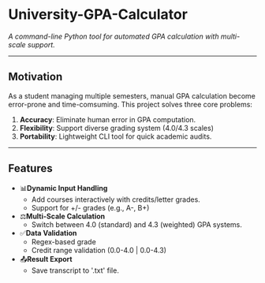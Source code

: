 # University-GPA-Calculator
*A command-line Python tool for automated GPA calculation with multi-scale support.*

---

## Motivation
As a student managing multiple semesters, manual GPA calculation become error-prone and time-comsuming. This project solves three core problems:
1. **Accuracy**: Eliminate human error in GPA computation.
2. **Flexibility**: Support diverse grading system (4.0/4.3 scales)
3. **Portability**: Lightweight CLI tool for quick academic audits.

---

## Features
- 📊**Dynamic Input Handling**
  - Add courses interactively with credits/letter grades.
  - Support for +/- grades (e.g., A-, B+)
- ⚖️**Multi-Scale Calculation**
  - Switch between 4.0 (standard) and 4.3 (weighted) GPA systems.
- ✅**Data Validation**
  - Regex-based grade
  - Credit range validation (0.0-4.0 | 0.0-4.3)
- 📤**Result Export**
  - Save transcript to '.txt' file.
